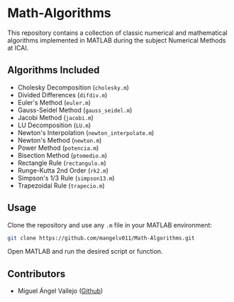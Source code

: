 
# Math-Algorithms

This repository contains a collection of classic numerical and mathematical algorithms implemented in MATLAB during the subject Numerical Methods at ICAI.

## Algorithms Included

- Cholesky Decomposition (`cholesky.m`)
- Divided Differences (`difdiv.m`)
- Euler's Method (`euler.m`)
- Gauss-Seidel Method (`gauss_seidel.m`)
- Jacobi Method (`jacobi.m`)
- LU Decomposition (`LU.m`)
- Newton's Interpolation (`newton_interpolate.m`)
- Newton's Method (`newton.m`)
- Power Method (`potencia.m`)
- Bisection Method (`ptomedio.m`)
- Rectangle Rule (`rectangulo.m`)
- Runge-Kutta 2nd Order (`rk2.m`)
- Simpson's 1/3 Rule (`simpson13.m`)
- Trapezoidal Rule (`trapecio.m`)

## Usage

Clone the repository and use any `.m` file in your MATLAB environment:

```bash
git clone https://github.com/mangelv011/Math-Algorithms.git
```

Open MATLAB and run the desired script or function.

## Contributors

- Miguel Ángel Vallejo ([Github](https://github.com/mangelv011))



